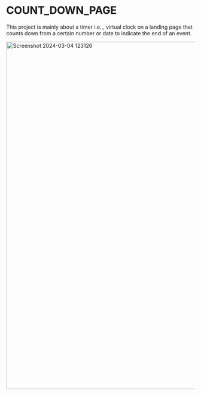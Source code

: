 # COUNT_DOWN_PAGE
This project is mainly about a  timer i.e.., virtual clock on a landing page that counts down from a certain number or date to indicate the end of an event.

<img width="930" alt="Screenshot 2024-03-04 123126" src="https://github.com/himasaila111/COUNT_DOWN_PAGE/assets/63280027/e7311509-fc43-4635-b777-22b3c998a23e">
